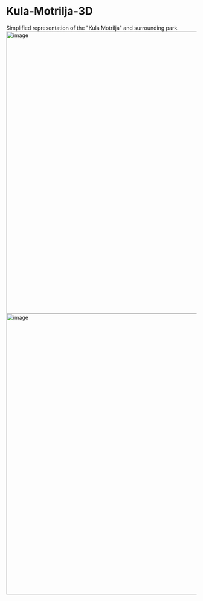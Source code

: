 # Kula-Motrilja-3D
Simplified representation of the "Kula Motrilja" and surrounding park.
<img width="746" alt="image" src="https://user-images.githubusercontent.com/71512704/224772649-59db0272-6fd7-4530-8bc6-d31e65cc5c43.png">
<img width="742" alt="image" src="https://user-images.githubusercontent.com/71512704/224772679-e8964472-e54b-4494-989d-74b712133725.png">
